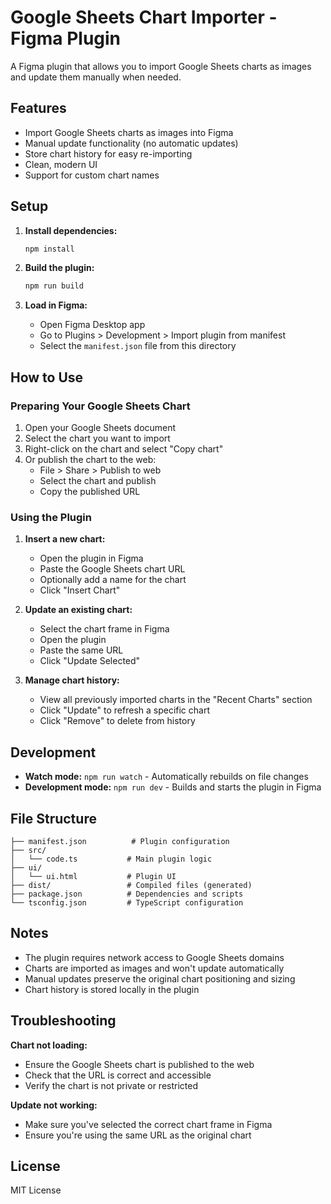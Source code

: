 # Google Sheets Chart Importer - Figma Plugin

A Figma plugin that allows you to import Google Sheets charts as images and update them manually when needed.

## Features

- Import Google Sheets charts as images into Figma
- Manual update functionality (no automatic updates)
- Store chart history for easy re-importing
- Clean, modern UI
- Support for custom chart names

## Setup

1. **Install dependencies:**
   ```bash
   npm install
   ```

2. **Build the plugin:**
   ```bash
   npm run build
   ```

3. **Load in Figma:**
   - Open Figma Desktop app
   - Go to Plugins > Development > Import plugin from manifest
   - Select the `manifest.json` file from this directory

## How to Use

### Preparing Your Google Sheets Chart

1. Open your Google Sheets document
2. Select the chart you want to import
3. Right-click on the chart and select "Copy chart"
4. Or publish the chart to the web:
   - File > Share > Publish to web
   - Select the chart and publish
   - Copy the published URL

### Using the Plugin

1. **Insert a new chart:**
   - Open the plugin in Figma
   - Paste the Google Sheets chart URL
   - Optionally add a name for the chart
   - Click "Insert Chart"

2. **Update an existing chart:**
   - Select the chart frame in Figma
   - Open the plugin
   - Paste the same URL
   - Click "Update Selected"

3. **Manage chart history:**
   - View all previously imported charts in the "Recent Charts" section
   - Click "Update" to refresh a specific chart
   - Click "Remove" to delete from history

## Development

- **Watch mode:** `npm run watch` - Automatically rebuilds on file changes
- **Development mode:** `npm run dev` - Builds and starts the plugin in Figma

## File Structure

```
├── manifest.json          # Plugin configuration
├── src/
│   └── code.ts           # Main plugin logic
├── ui/
│   └── ui.html           # Plugin UI
├── dist/                 # Compiled files (generated)
├── package.json          # Dependencies and scripts
└── tsconfig.json         # TypeScript configuration
```

## Notes

- The plugin requires network access to Google Sheets domains
- Charts are imported as images and won't update automatically
- Manual updates preserve the original chart positioning and sizing
- Chart history is stored locally in the plugin

## Troubleshooting

**Chart not loading:**
- Ensure the Google Sheets chart is published to the web
- Check that the URL is correct and accessible
- Verify the chart is not private or restricted

**Update not working:**
- Make sure you've selected the correct chart frame in Figma
- Ensure you're using the same URL as the original chart

## License

MIT License
